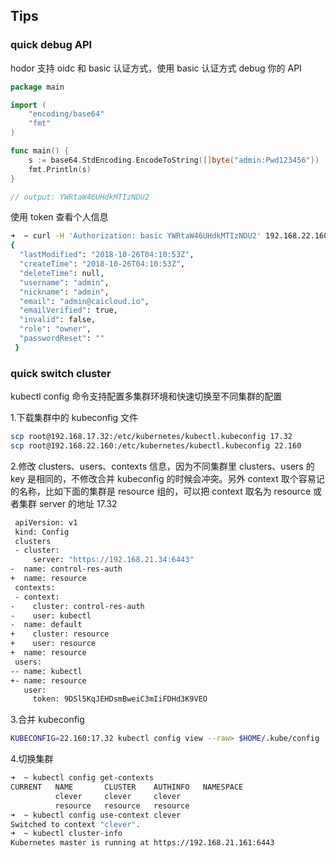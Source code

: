 ## Tips

### quick debug API

hodor 支持 oidc 和 basic 认证方式，使用 basic 认证方式 debug 你的 API 
```go
package main

import (
	"encoding/base64"
	"fmt"
)

func main() {
	s := base64.StdEncoding.EncodeToString([]byte("admin:Pwd123456"))
	fmt.Println(s)
}

// output: YWRtaW46UHdkMTIzNDU2
```
使用 token 查看个人信息
```bash
➜  ~ curl -H 'Authorization: basic YWRtaW46UHdkMTIzNDU2' 192.168.22.160:30069/apis/cauth.auth.caicloud.io/v2/profile
{
  "lastModified": "2018-10-26T04:10:53Z",
  "createTime": "2018-10-26T04:10:53Z",
  "deleteTime": null,
  "username": "admin",
  "nickname": "admin",
  "email": "admin@caicloud.io",
  "emailVerified": true,
  "invalid": false,
  "role": "owner",
  "passwordReset": ""
 }
```

### quick switch cluster

kubectl config 命令支持配置多集群环境和快速切换至不同集群的配置

1.下载集群中的 kubeconfig 文件

```bash
scp root@192.168.17.32:/etc/kubernetes/kubectl.kubeconfig 17.32
scp root@192.168.22.160:/etc/kubernetes/kubectl.kubeconfig 22.160
```

2.修改 clusters、users、contexts 信息，因为不同集群里 clusters、users 的 key 是相同的，不修改合并 kubeconfig 的时候会冲突。另外 context 取个容易记的名称，比如下面的集群是 resource 组的，可以把 context 取名为 resource 或者集群 server 的地址 17.32

```bash
 apiVersion: v1
 kind: Config
 clusters
 - cluster:
     server: "https://192.168.21.34:6443"
-  name: control-res-auth
+  name: resource
 contexts:
 - context:
-    cluster: control-res-auth
-    user: kubectl
-  name: default
+    cluster: resource
+    user: resource
+  name: resource
 users:
-- name: kubectl
+- name: resource
   user:
     token: 9DSl5KqJEHDsmBweiC3mIiFDHd3K9VEO
```

3.合并 kubeconfig

```bash
KUBECONFIG=22.160:17.32 kubectl config view --raw> $HOME/.kube/config
```

4.切换集群

```bash
➜  ~ kubectl config get-contexts
CURRENT   NAME       CLUSTER    AUTHINFO   NAMESPACE
          clever     clever     clever
          resource   resource   resource
➜  ~ kubectl config use-context clever
Switched to context "clever".
➜  ~ kubectl cluster-info
Kubernetes master is running at https://192.168.21.161:6443
```
